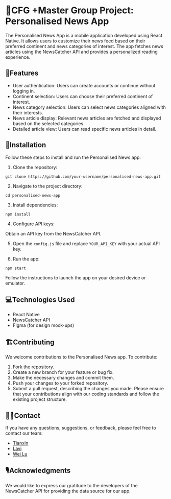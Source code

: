 # 💜CFG +Master Group Project: Personalised News App
The Personalised News App is a mobile application developed using React Native. It allows users to customize their news feed based on their preferred continent and news categories of interest. The app fetches news articles using the NewsCatcher API and provides a personalized reading experience.

## 🧰Features
- User authentication: Users can create accounts or continue without logging in.
- Continent selection: Users can choose their preferred continent of interest.
- News category selection: Users can select news categories aligned with their interests.
- News article display: Relevant news articles are fetched and displayed based on the selected categories.
- Detailed article view: Users can read specific news articles in detail.

## 📂Installation
Follow these steps to install and run the Personalised News app:
1. Clone the repository:

`git clone https://github.com/your-username/personalised-news-app.git`

2. Navigate to the project directory:

`cd personalised-news-app`

3. Install dependencies:

`npm install`

4. Configure API keys:

Obtain an API key from the NewsCatcher API.

5. Open the `config.js` file and replace `YOUR_API_KEY` with your actual API key.

6. Run the app:

`npm start`

Follow the instructions to launch the app on your desired device or emulator.

## 💻Technologies Used
- React Native
- NewsCatcher API
- Figma (for design mock-ups)

## 🏗️Contributing
We welcome contributions to the Personalised News app. To contribute:
1. Fork the repository.
2. Create a new branch for your feature or bug fix.
3. Make the necessary changes and commit them.
4. Push your changes to your forked repository.
5. Submit a pull request, describing the changes you made.
Please ensure that your contributions align with our coding standards and follow the existing project structure.

## 👩‍💻Contact
If you have any questions, suggestions, or feedback, please feel free to contact our team:
- [Tianxin](https://github.com/Tianxin1001)
- [Lavi](https://github.com/livlavi)
- [Wei Lu](https://github.com/eviii-in-reed)

## 🎙️Acknowledgments
We would like to express our gratitude to the developers of the NewsCatcher API for providing the data source for our app.
